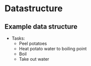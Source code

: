 # Datastructure

## Example data structure
- Tasks:
    - Peel potatoes
    - Heat potato water to boiling point
    - Boil
    - Take out water